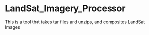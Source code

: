 # LandSat_Imagery_Processor
This is a tool that takes tar files and unzips, and composites LandSat Images
